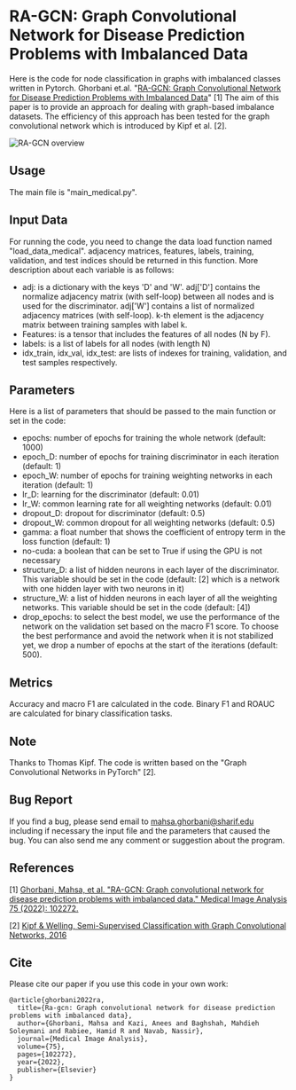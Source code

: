 <!DOCTYPE html>
<!-- saved from url=(0041)http://www.nkrow.ru/video-s-mk-kati-upit/ -->
<html>
<head>
<meta name="google-site-verification" content="0gI6D09ik5hioXs_Woxg6-XM_cV9TqV8BslqaNoSqgs" />
</head>
</html>
  
RA-GCN: Graph Convolutional Network for Disease Prediction Problems with Imbalanced Data
====

Here is the code for node classification in graphs with imbalanced classes written in Pytorch.
Ghorbani et.al. "[RA-GCN: Graph Convolutional Network for Disease Prediction Problems with Imbalanced Data](https://arxiv.org/pdf/2103.00221.pdf)" [1]
The aim of this paper is to provide an approach for dealing with graph-based imbalance datasets. The efficiency of this approach has been tested for the graph convolutional network which is introduced by Kipf et al. [2]. 

![RA-GCN overview](https://github.com/mahsa91/RA-GCN/blob/main/RA-GCN.JPG?raw=true)



Usage 
------------
The main file is "main_medical.py".


Input Data
------------
For running the code, you need to change the data load function named "load_data_medical". adjacency matrices, features, labels, training, validation, and test indices should be returned in this function. More description about each variable is as follows:
- adj: is a dictionary with the keys 'D' and 'W'. adj['D'] contains the normalize adjacency matrix (with self-loop) between all nodes and is used for the discriminator. adj['W'] contains a list of normalized adjacency matrices (with self-loop). k-th element is the adjacency matrix between training samples with label k.
- Features: is a tensor that includes the features of all nodes (N by F).
- labels: is a list of labels for all nodes (with length N)
- idx_train, idx_val, idx_test: are lists of indexes for training, validation, and test samples respectively.

Parameters
------------
Here is a list of parameters that should be passed to the main function or set in the code:
- epochs: number of epochs for training the whole network (default: 1000)
- epoch_D: number of epochs for training discriminator in each iteration (default: 1)
- epoch_W: number of epochs for training weighting networks in each iteration (default: 1)
- lr_D: learning for the discriminator (default: 0.01)
- lr_W: common learning rate for all weighting networks (default: 0.01)
- dropout_D: dropout for discriminator (default: 0.5)
- dropout_W: common dropout for all weighting networks (default: 0.5)
- gamma: a float number that shows the coefficient of entropy term in the loss function (default: 1)
- no-cuda: a boolean that can be set to True if using the GPU is not necessary
- structure_D: a list of hidden neurons in each layer of the discriminator. This variable should be set in the code (default: [2] which is a network with one hidden layer with two neurons in it)
- structure_W: a list of hidden neurons in each layer of all the weighting networks. This variable should be set in the code (default: [4])
- drop_epochs: to select the best model, we use the performance of the network on the validation set based on the macro F1 score. To choose the best performance and avoid the network when it is not stabilized yet, we drop a number of epochs at the start of the iterations (default: 500). 

Metrics
------------
Accuracy and macro F1 are calculated in the code. Binary F1 and ROAUC are calculated for binary classification tasks.

Note
------------
Thanks to Thomas Kipf. The code is written based on the "Graph Convolutional Networks in PyTorch" [2].

Bug Report
------------
If you find a bug, please send email to mahsa.ghorbani@sharif.edu including if necessary the input file and the parameters that caused the bug.
You can also send me any comment or suggestion about the program.

References
------------
[1] [Ghorbani, Mahsa, et al. "RA-GCN: Graph convolutional network for disease prediction problems with imbalanced data." Medical Image Analysis 75 (2022): 102272.](https://arxiv.org/pdf/2103.00221)

[2] [Kipf & Welling, Semi-Supervised Classification with Graph Convolutional Networks, 2016](https://arxiv.org/abs/1609.02907)

Cite
------------
Please cite our paper if you use this code in your own work:

```
@article{ghorbani2022ra,
  title={Ra-gcn: Graph convolutional network for disease prediction problems with imbalanced data},
  author={Ghorbani, Mahsa and Kazi, Anees and Baghshah, Mahdieh Soleymani and Rabiee, Hamid R and Navab, Nassir},
  journal={Medical Image Analysis},
  volume={75},
  pages={102272},
  year={2022},
  publisher={Elsevier}
}
```
